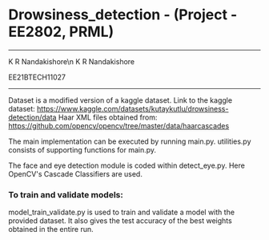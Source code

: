 # Drowsiness_detection - (Project - EE2802, PRML)

***************************************
K R Nandakishore\n
K R Nandakishore

EE21BTECH11027
***************************************

Dataset is a modified version of a kaggle dataset. Link to the kaggle dataset:
https://www.kaggle.com/datasets/kutaykutlu/drowsiness-detection/data
Haar XML files obtained from: https://github.com/opencv/opencv/tree/master/data/haarcascades

The main implementation can be executed by running main.py. utilities.py consists of supporting functions for main.py. 

The face and eye detection module is coded within detect_eye.py. Here OpenCV's Cascade Classifiers are used. 

### To train and validate models:

model_train_validate.py is used to train and validate a model with the provided dataset. It also gives the test accuracy of the best weights obtained in the entire run. 
